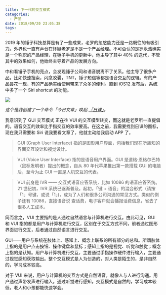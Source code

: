 ```yaml
---
title: 下一代的交互模式
categories:
  - 产品
date: 2018/09/20 23:05:38
tags:
---
```


2019 年的锤子科技总算是有了一些成果，老罗的忽悠能力还是一路既往的有吸引力。外界也一直有声音在怀疑老罗是不是一个产品经理。不可否认的是罗永浩确实是一个称职的产品经理，在锤子手机的更新中，他主导了其中 40% 的迭代，不管其中的效果如何，他始终主导着产品的发展方向。

中和看锤子手机的亮点，会发现锤子公司和语音脱离不了关系。他主导了很多产品，比如快速搜索，闪念胶囊，TNT，锤子短信等都是语音交互的逻辑。有的产品昙花一现，有的产品确实给使用带来了众多的便利。直到 iOS12 发布后，系统中多了一个 Siri shortcut 的功能。

![](http://pics.naaln.com/blog/2019-01-14-031636.gif-basicBlog)

*这个是我创建了一个命令「今日文章」唤起 [「日课」](https://itunes.apple.com/cn/app/id1193102860)。*

我意识到了 GUI 交互模式 正在往 VUI 的交互模型转变，而这就是老罗所一直提倡的。语音交互的效率比手指交互的效率要高。在这之前，我需要找到日课的图标，现在我只需要和 Siri 说我要看文章了，他就主动给我启动 APP 了。

> GUI (Graph User Interface) 指的是图形用户界面，包括我们现在所熟知的界面交互设计和视觉设计。

> VUI (Voice User Interface) 指的是语音用户界面。GUI 是道格·恩格尔巴特（鼠标发明者）提出的概念，自从 80 年代苹果推出第一款搭载 GUI 的电脑后，至今为止 GUI 一直是人机交互的代表。

> VUI 前身是 IVR —— 交互式语音应答系统，比如 10086 的语音应答系统。21 世纪初，IVR 系统已逐渐普及。起初，「键 + 语音」的混合形式（请按「1」号键，或说「1」)，成为了人们和很多公司沟通的常见方式。类似的例子还有 10086，直接语音说 查话费，电子客户就会播报话费信息，省去了很多人工成本。

简而言之，VUI 主要指的是人通过自然语言与计算机进行交互。由此可见，GUI 和 VUI 指的都是用户与计算机进行交互，区别在于交互方式不同，前者通过图形界面进行交互，后者通过自然语言进行交互。

GUI——用户与系统在肢体上、感知上、概念上联系的所有部分的总和。所谓肢体上指的是用户点击按钮、操作键盘和鼠标；感知上指的是视觉、听觉和触觉；概念上指的是认知。用户与计算机进行交互，主要通过手指操作硬件进行输入，主要通过视觉感知获取输出。整个交互模式是人为创造的，对人类是陌生的，是非自然的，学习成本较高。

对于 VUI 来说，用户与计算机的交互方式是自然语音，就像人与人进行沟通。用户通过声带发声进行输入，通过听觉进行感知，交互模式是自然的，学习成本较低，老人和小孩都能快速学会。
